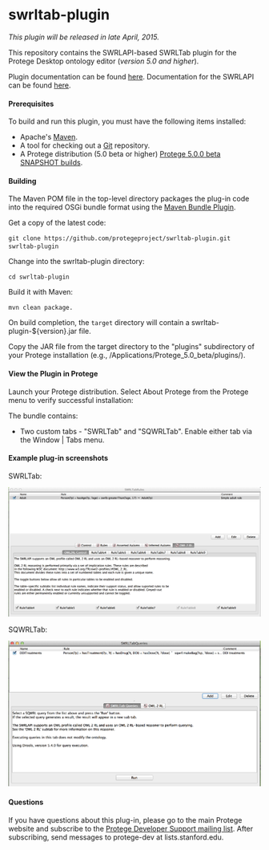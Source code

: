 # swrltab-plugin

*This plugin will be released in late April, 2015.*

This repository contains the SWRLAPI-based SWRLTab plugin for the Protege Desktop ontology 
editor (*version 5.0 and higher*). 

Plugin documentation can be found [here](https://github.com/protegeproject/swrltab-plugin/wiki).
Documentation for the SWRLAPI can be found [here](https://github.com/protegeproject/swrlapi/wiki).

#### Prerequisites

To build and run this plugin, you must have the following items installed:

+ Apache's [Maven](http://maven.apache.org/index.html).
+ A tool for checking out a [Git](http://git-scm.com/) repository.
+ A Protege distribution (5.0 beta or higher)  [Protege 5.0.0 beta SNAPSHOT builds](http://protege.stanford.edu/download/protege/5.0/snapshots/).

#### Building

The Maven POM file in the top-level directory packages the plug-in code into the required OSGi bundle format 
using the [Maven Bundle Plugin](http://felix.apache.org/site/apache-felix-maven-bundle-plugin-bnd.html).

Get a copy of the latest code:

    git clone https://github.com/protegeproject/swrltab-plugin.git swrltab-plugin
    
Change into the swrltab-plugin directory:

    cd swrltab-plugin

Build it with Maven:

    mvn clean package.  

On build completion, the ```target``` directory will contain a swrltab-plugin-${version}.jar file.

Copy the JAR file from the target directory to the "plugins" subdirectory of your Protege installation (e.g.,
/Applications/Protege_5.0_beta/plugins/).
 
#### View the Plugin in Protege

Launch your Protege distribution. Select About Protege from the Protege menu to verify successful installation:

The  bundle contains:

+ Two custom tabs - "SWRLTab" and "SQWRLTab". Enable either tab via the Window | Tabs menu.
 
#### Example plug-in screenshots

SWRLTab:

![SWRLTab](/img/SWRLTab.png?raw=true "SWRLTab")

SQWRLTab:

![SQWRLTab](/img/SQWRLTab.png?raw=true "SQWRLTab")

#### Questions

If you have questions about this plug-in, please go to the main
Protege website and subscribe to the [Protege Developer Support
mailing list](http://protege.stanford.edu/support.php#mailingListSupport).
After subscribing, send messages to protege-dev at lists.stanford.edu.


